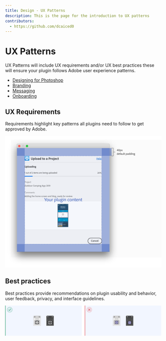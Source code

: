 ```yaml
---
title: Design - UX Patterns
description: This is the page for the introduction to UX patterns
contributors:
  - https://github.com/dcaiced0
---
```


# UX Patterns

UX Patterns will include UX requirements and/or UX best practices these will ensure your plugin follows Adobe user experience patterns.

* [Designing for Photoshop](Designingforphotoshop.md)
* [Branding](branding.md)
* [Messaging](messaging.md)
* [Onboarding](onboarding.md)


## UX Requirements

Requirements highlight key patterns all plugins need to follow to get approved by Adobe. 

![Example of specs and UX requirements](../ux-images/plugindialogspecs.png)

## Best practices

Best practices provide recommendations on plugin usability and behavior, user feedback, privacy, and interface guidelines. 

![Example of a UX best practice](../ux-images/psicondosdonts.png)

